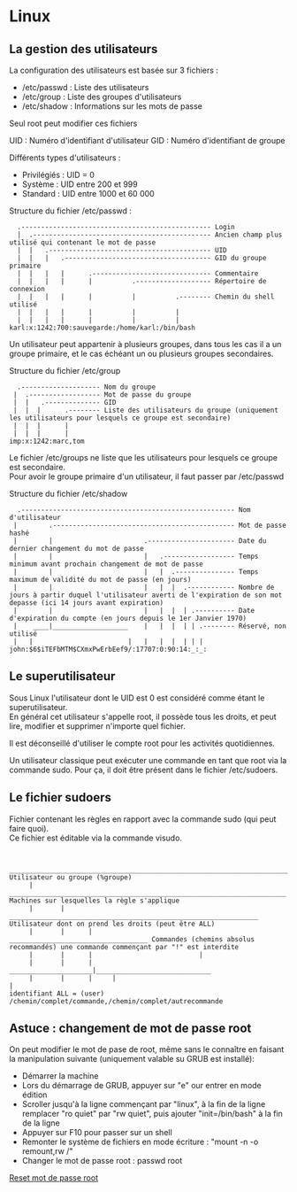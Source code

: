 # Linux

## La gestion des utilisateurs

La configuration des utilisateurs est basée sur 3 fichiers :
- /etc/passwd : Liste des utilisateurs
- /etc/group : Liste des groupes d'utilisateurs
- /etc/shadow : Informations sur les mots de passe

Seul root peut modifier ces fichiers

UID : Numéro d'identifiant d'utilisateur
GID : Numéro d'identifiant de groupe

Différents types d'utilisateurs :
- Privilégiés : UID = 0
- Système : UID entre 200 et 999
- Standard : UID entre 1000 et 60 000

Structure du fichier /etc/passwd :
```
  .------------------------------------------------ Login
  |  .--------------------------------------------- Ancien champ plus utilisé qui contenant le mot de passe
  |  |   .----------------------------------------- UID
  |  |   |   .------------------------------------- GID du groupe primaire
  |  |   |   |      .------------------------------ Commentaire
  |  |   |   |      |          .------------------- Répertoire de connexion
  |  |   |   |      |          |          .-------- Chemin du shell utilisé
  |  |   |   |      |          |          |
  |  |   |   |      |          |          |
karl:x:1242:700:sauvegarde:/home/karl:/bin/bash
```
Un utilisateur peut appartenir à plusieurs groupes, dans tous les cas il a un groupe primaire, et le cas échéant un ou plusieurs groupes secondaires.

Structure du fichier /etc/group
```
  .-------------------- Nom du groupe
 |  .------------------ Mot de passe du groupe
 |  |   .-------------- GID
 |  |  |      .-------- Liste des utilisateurs du groupe (uniquement les utilisateurs pour lesquels ce groupe est secondaire)
 |  |  |      |
 |  |  |      |
imp:x:1242:marc,tom
```
Le fichier /etc/groups ne liste que les utilisateurs pour lesquels ce groupe est secondaire.  
Pour avoir le groupe primaire d'un utilisateur, il faut passer par /etc/passwd

Structure du fichier /etc/shadow
```
  .------------------------------------------------------ Nom d'utilisateur
 |        .---------------------------------------------- Mot de passe hashé
 |        |                       .---------------------- Date du dernier changement du mot de passe
 |        |                       |   .------------------ Temps minimum avant prochain changement de mot de passe
 |        |                       |   |  .--------------- Temps maximum de validité du mot de passe (en jours)
 |        |                       |   |  |  .------------ Nombre de jours à partir duquel l'utilisateur averti de l'expiration de son mot depasse (ici 14 jours avant expiration)
 |        |                       |   |  |  | .---------- Date d'expiration du compte (en jours depuis le 1er Janvier 1970)
 |    ____|___________________    |   |  |  | | .-------- Réservé, non utilisé
 |   |                        |   |   |  |  | | |
john:$6$iTEFbMTM$CXmxPwErbEef9/:17707:0:90:14:_:_:
```

## Le superutilisateur

Sous Linux l'utilisateur dont le UID est 0 est considéré comme étant le superutilisateur.  
En général cet utilisateur s'appelle root, il possède tous les droits, et peut lire, modifier et supprimer n'importe quel fichier.

Il est déconseillé d'utiliser le compte root pour les activités quotidiennes.

Un utilisateur classique peut exécuter une commande en tant que root via la commande sudo. Pour ça, il doit être présent dans le fichier /etc/sudoers.  

## Le fichier sudoers

Fichier contenant les règles en rapport avec la commande sudo (qui peut faire quoi).  
Ce fichier est éditable via la commande visudo.

```

      ______________________________________________________________________________ Utilisateur ou groupe (%groupe)
     |        ______________________________________________________________________ Machines sur lesquelles la règle s'applique
     |       |       _______________________________________________________________ Utilisateur dont on prend les droits (peut être ALL)
     |       |      |                            ___________________________________ Commandes (chemins absolus recommandés) une commande commençant par "!" est interdite
     |       |      |                           |
     |       |      |      _____________________|_____________________________
     |       |      |     |                                                   | 
identifiant	ALL = (user) /chemin/complet/commande,/chemin/complet/autrecommande
```

## Astuce : changement de mot de passe root 

On peut modifier le mot de pase de root, même sans le connaître en faisant la manipulation suivante (uniquement valable su GRUB est installé):

- Démarrer la machine
- Lors du démarrage de GRUB, appuyer sur "e" our entrer en mode édition
- Scroller jusqu'à la ligne commençant par "linux", à la fin de la ligne remplacer "ro quiet" par "rw quiet", puis ajouter "init=/bin/bash" à la fin de la ligne
- Appuyer sur F10 pour passer sur un shell
- Remonter le système de fichiers en mode écriture : "mount -n -o remount,rw /"
- Changer le mot de passe root : passwd root

[Reset mot de passe root](../../images/os_linux_reset_passwd.png)
